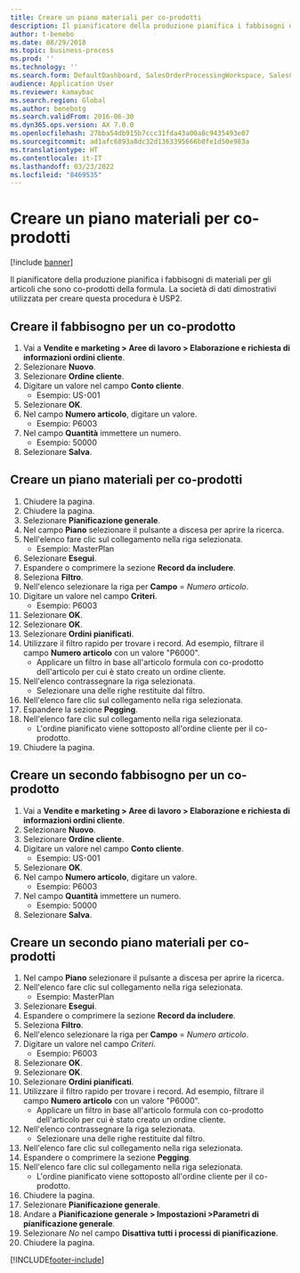 ```yaml
---
title: Creare un piano materiali per co-prodotti
description: Il pianificatore della produzione pianifica i fabbisogni di materiali per gli articoli che sono co-prodotti della formula.
author: t-benebo
ms.date: 08/29/2018
ms.topic: business-process
ms.prod: ''
ms.technology: ''
ms.search.form: DefaultDashboard, SalesOrderProcessingWorkspace, SalesCreateOrder, SalesTable, ReqCreatePlanWorkspace, ReqTransPlanCard, SysQueryForm, ReqTransPo
audience: Application User
ms.reviewer: kamaybac
ms.search.region: Global
ms.author: benebotg
ms.search.validFrom: 2016-06-30
ms.dyn365.ops.version: AX 7.0.0
ms.openlocfilehash: 27bba54db915b7ccc31fda43a00a8c9435493e07
ms.sourcegitcommit: ad1afc6893a8dc32d1363395666b0fe1d50e983a
ms.translationtype: HT
ms.contentlocale: it-IT
ms.lasthandoff: 03/23/2022
ms.locfileid: "8469535"
---
```

# <a name="create-a-material-plan-for-co-products"></a>Creare un piano materiali per co-prodotti

[!include [banner](../../includes/banner.md)]

Il pianificatore della produzione pianifica i fabbisogni di materiali per gli articoli che sono co-prodotti della formula. La società di dati dimostrativi utilizzata per creare questa procedura è USP2.

## <a name="create-requirement-for-a-co-product"></a>Creare il fabbisogno per un co-prodotto

1. Vai a **Vendite e marketing \> Aree di lavoro \> Elaborazione e richiesta di informazioni ordini cliente**.
1. Selezionare **Nuovo**.
1. Selezionare **Ordine cliente**.
1. Digitare un valore nel campo **Conto cliente**.
    * Esempio: US-001  
1. Selezionare **OK**.
1. Nel campo **Numero articolo**, digitare un valore.
    * Esempio: P6003  
1. Nel campo **Quantità** immettere un numero.
    * Esempio: 50000  
1. Selezionare **Salva**.

## <a name="create-a-material-plan-for-co-products"></a>Creare un piano materiali per co-prodotti

1. Chiudere la pagina.
1. Chiudere la pagina.
1. Selezionare **Pianificazione generale**.
1. Nel campo **Piano** selezionare il pulsante a discesa per aprire la ricerca.
1. Nell'elenco fare clic sul collegamento nella riga selezionata.
    * Esempio: MasterPlan  
1. Selezionare **Esegui**.
1. Espandere o comprimere la sezione **Record da includere**.
1. Seleziona **Filtro**.
1. Nell'elenco selezionare la riga per **Campo** = *Numero articolo*.
1. Digitare un valore nel campo **Criteri**.
    * Esempio: P6003  
1. Selezionare **OK**.
1. Selezionare **OK**.
1. Selezionare **Ordini pianificati**.
1. Utilizzare il filtro rapido per trovare i record. Ad esempio, filtrare il campo **Numero articolo** con un valore "P6000".
    * Applicare un filtro in base all'articolo formula con co-prodotto dell'articolo per cui è stato creato un ordine cliente.  
1. Nell'elenco contrassegnare la riga selezionata.
    * Selezionare una delle righe restituite dal filtro.  
1. Nell'elenco fare clic sul collegamento nella riga selezionata.
1. Espandere la sezione **Pegging**.
1. Nell'elenco fare clic sul collegamento nella riga selezionata.
    * L'ordine pianificato viene sottoposto all'ordine cliente per il co-prodotto.  
1. Chiudere la pagina.

## <a name="create-a-second-requirement-for-a-co-product"></a>Creare un secondo fabbisogno per un co-prodotto

1. Vai a **Vendite e marketing \> Aree di lavoro \> Elaborazione e richiesta di informazioni ordini cliente**.
1. Selezionare **Nuovo**.
1. Selezionare **Ordine cliente**.
1. Digitare un valore nel campo **Conto cliente**.
    * Esempio: US-001  
1. Selezionare **OK**.
1. Nel campo **Numero articolo**, digitare un valore.
    * Esempio: P6003  
1. Nel campo **Quantità** immettere un numero.
    * Esempio: 50000  
1. Selezionare **Salva**.

## <a name="create-a-second-material-plan-for-co-products"></a>Creare un secondo piano materiali per co-prodotti

1. Nel campo **Piano** selezionare il pulsante a discesa per aprire la ricerca.
2. Nell'elenco fare clic sul collegamento nella riga selezionata.
    * Esempio: MasterPlan  
3. Selezionare **Esegui**.
4. Espandere o comprimere la sezione **Record da includere**.
5. Seleziona **Filtro**.
6. Nell'elenco selezionare la riga per **Campo** = *Numero articolo*.
7. Digitare un valore nel campo *Criteri*.
    * Esempio: P6003  
8. Selezionare **OK**.
9. Selezionare **OK**.
10. Selezionare **Ordini pianificati**.
11. Utilizzare il filtro rapido per trovare i record. Ad esempio, filtrare il campo **Numero articolo** con un valore "P6000".
    * Applicare un filtro in base all'articolo formula con co-prodotto dell'articolo per cui è stato creato un ordine cliente.  
12. Nell'elenco contrassegnare la riga selezionata.
    * Selezionare una delle righe restituite dal filtro.  
13. Nell'elenco fare clic sul collegamento nella riga selezionata.
14. Espandere o comprimere la sezione **Pegging**.
15. Nell'elenco fare clic sul collegamento nella riga selezionata.
    * L'ordine pianificato viene sottoposto all'ordine cliente per il co-prodotto.  
16. Chiudere la pagina.
17. Selezionare **Pianificazione generale**.
18. Andare a **Pianificazione generale \> Impostazioni \>Parametri di pianificazione generale**.
19. Selezionare *No* nel campo **Disattiva tutti i processi di pianificazione**.
20. Chiudere la pagina.


[!INCLUDE[footer-include](../../../includes/footer-banner.md)]